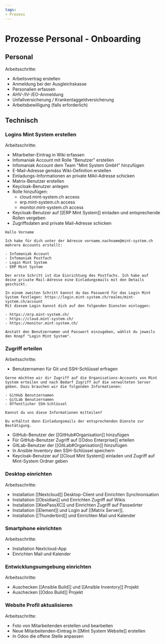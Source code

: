 ```yaml
---
tags:
- Prozess
---
```

# Prozesse Personal - Onboarding

## Personal

Arbeitsschritte:

- Arbeitsvertrag erstellen
- Anmeldung bei der Ausgleichskasse
- Personalien erfassen
- AHV-/IV-/EO-Anmeldung
- Unfallversicherung / Krankentaggeldversicherung
- Arbeitsbewilligung (falls erforderlich)

## Technisch

### Logins Mint System erstellen

Arbeitsschritte:

* Mitarbeiter-Eintrag in Wiki erfassen
* Infomaniak Account mit Rolle "Benutzer" erstellen
* Infomaniak Account dem Team "Mint System GmbH" hinzufügen
* E-Mail-Adresse gemäss Wiki-Definition erstellen
* Einladungs-Informationen an private MAil-Adresse schicken
* Matrix-Benutzer erstellen
* Keycloak-Benutzer anlegen
* Rolle hinzufügen:
	* cloud.mint-system.ch access
	* erp.mint-system.ch access
	* monitor.mint-system.ch access
* Keycloak-Benutzer auf [[ERP Mint System]] einladen und entsprechende Rollen vergeben
* Zugriffsdaten and private Mail-Adresse schicken

```text
Hallo Vorname

Ich habe für dich unter der Adresse ﻿﻿vorname.nachname@mint-system.ch﻿﻿ mehrere Accounts erstellt:

- Infomaniak Account
- Infomaniak Postfach
- Login Mint System
- ERP Mint System

Der erste Schritt ist die Einrichtung des Postfachs. Ich habe auf deine private Mail-Adresse eine Einladungsmails mit den Details geschickt.

In einem zweiten Schritt kannst du das Password für das Login Mint System festlegen: https://login.mint-system.ch/realms/mint-system.ch/account
Mit diesem Login kannst dich auf den folgenden Diensten einloggen:

- https://erp.mint-system.ch/
- https://cloud.mint-system.ch/
- https://monitor.mint-system.ch/

Anstatt den Benutzernamen und Passwort einzugeben, wählst du jeweils den Knopf "Login Mint System".
```

### Zugriff erteilen

Arbeitsschritte:

* Benutzernamen für Git und SSH-Schlüssel erfragen

```
Gerne möchten wir dir Zugriff auf die Organisations-Accounts von Mint System erteilen und nach Bedarf Zugriff auf die verwalteten Server geben. Dazu brauchen wir die folgenden Informationen:

- GitHub Benutzernamen
- GitLab Benutzernamen
- Öffentlicher SSH-Schlüssel

Kannst du uns diese Informationen mitteilen?

Du erhältst dann Einladungsmails der entsprechenden Dienste zur Bestätigung.
```

* GitHub-Benutzer der [[GitHub#Organisation]] hinzufügen
* Für GitHub-Benutzer Zugriff auf [[Odoo Enterprise]] erteilen
* GitLab-Benutzer der [[GitLab#Organisation]] hinzufügen
* In Ansible Inventory den SSH-Schlüssel speichern
* Keycloak-Benutzer auf [[Cloud Mint System]] einladen und Zugriff auf Mint-System Ordner geben

### Desktop einrichten

Arbeitsschritte:

* Installation [[Nextcloud]] Desktop-Client und Einrichten Synchronisation
* Installation [[Obsidian]] und Einrichten Zugriff auf Wikis
* Installation [[KeePassXC]] und Einrichten Zugriff auf Passwörter
* Installation [[Element]] und Login auf [[Matrix Server]].
* Installation [[Thunderbird]] und Einrichten Mail und Kalender

### Smartphone einrichten

Arbeitsschritte:

* Installation Nextcloud-App
* Einrichten Mail und Kalender

### Entwicklungsumgebung einrichten

Arbeitsschritte:

* Auschecken [[Ansible Build]] und [[Ansible Inventory]] Projekt
* Auschecken [[Odoo Build]] Projekt

### Website Profil aktualisieren

Arbeitsschritte:

* Foto von Mitarbeitenden erstellen und bearbeiten
* Neue Mitarbeitenden-Eintrag in [[Mint System Website]] erstellen
* In Odoo die offene Stelle anpassen